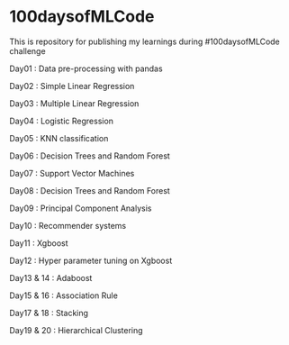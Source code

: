 # 100daysofMLCode

This is repository for publishing my learnings during  #100daysofMLCode challenge

Day01 : Data pre-processing with pandas

Day02 : Simple Linear Regression

Day03 : Multiple Linear Regression

Day04 : Logistic Regression

Day05 : KNN classification

Day06 : Decision Trees and Random Forest

Day07 : Support Vector Machines

Day08 : Decision Trees and Random Forest

Day09 : Principal Component Analysis

Day10 : Recommender systems

Day11 : Xgboost

Day12 : Hyper parameter tuning on Xgboost

Day13 & 14 : Adaboost

Day15 & 16 : Association Rule

Day17 & 18 : Stacking

Day19 & 20 : Hierarchical Clustering